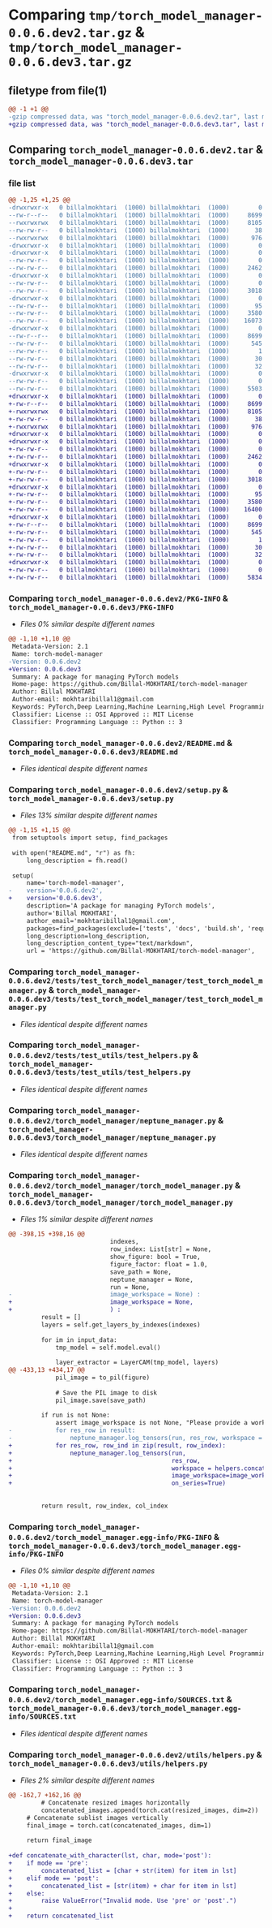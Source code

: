 # Comparing `tmp/torch_model_manager-0.0.6.dev2.tar.gz` & `tmp/torch_model_manager-0.0.6.dev3.tar.gz`

## filetype from file(1)

```diff
@@ -1 +1 @@
-gzip compressed data, was "torch_model_manager-0.0.6.dev2.tar", last modified: Wed Apr 24 09:11:04 2024, max compression
+gzip compressed data, was "torch_model_manager-0.0.6.dev3.tar", last modified: Wed Apr 24 10:57:22 2024, max compression
```

## Comparing `torch_model_manager-0.0.6.dev2.tar` & `torch_model_manager-0.0.6.dev3.tar`

### file list

```diff
@@ -1,25 +1,25 @@
-drwxrwxr-x   0 billalmokhtari  (1000) billalmokhtari  (1000)        0 2024-04-24 09:11:04.691149 torch_model_manager-0.0.6.dev2/
--rw-r--r--   0 billalmokhtari  (1000) billalmokhtari  (1000)     8699 2024-04-24 09:11:04.691149 torch_model_manager-0.0.6.dev2/PKG-INFO
--rwxrwxrwx   0 billalmokhtari  (1000) billalmokhtari  (1000)     8105 2024-04-24 08:45:48.000000 torch_model_manager-0.0.6.dev2/README.md
--rw-rw-r--   0 billalmokhtari  (1000) billalmokhtari  (1000)       38 2024-04-24 09:11:04.691149 torch_model_manager-0.0.6.dev2/setup.cfg
--rwxrwxrwx   0 billalmokhtari  (1000) billalmokhtari  (1000)      976 2024-04-24 09:10:19.000000 torch_model_manager-0.0.6.dev2/setup.py
-drwxrwxr-x   0 billalmokhtari  (1000) billalmokhtari  (1000)        0 2024-04-24 09:11:04.683149 torch_model_manager-0.0.6.dev2/tests/
-drwxrwxr-x   0 billalmokhtari  (1000) billalmokhtari  (1000)        0 2024-04-24 09:11:04.683149 torch_model_manager-0.0.6.dev2/tests/test_torch_model_manager/
--rw-rw-r--   0 billalmokhtari  (1000) billalmokhtari  (1000)        0 2024-04-24 08:45:48.000000 torch_model_manager-0.0.6.dev2/tests/test_torch_model_manager/__init__.py
--rw-rw-r--   0 billalmokhtari  (1000) billalmokhtari  (1000)     2462 2024-04-24 08:45:48.000000 torch_model_manager-0.0.6.dev2/tests/test_torch_model_manager/test_torch_model_manager.py
-drwxrwxr-x   0 billalmokhtari  (1000) billalmokhtari  (1000)        0 2024-04-24 09:11:04.683149 torch_model_manager-0.0.6.dev2/tests/test_utils/
--rw-rw-r--   0 billalmokhtari  (1000) billalmokhtari  (1000)        0 2024-04-24 08:45:48.000000 torch_model_manager-0.0.6.dev2/tests/test_utils/__init__.py
--rw-rw-r--   0 billalmokhtari  (1000) billalmokhtari  (1000)     3018 2024-04-24 08:45:48.000000 torch_model_manager-0.0.6.dev2/tests/test_utils/test_helpers.py
-drwxrwxr-x   0 billalmokhtari  (1000) billalmokhtari  (1000)        0 2024-04-24 09:11:04.687149 torch_model_manager-0.0.6.dev2/torch_model_manager/
--rw-rw-r--   0 billalmokhtari  (1000) billalmokhtari  (1000)       95 2024-04-24 08:45:48.000000 torch_model_manager-0.0.6.dev2/torch_model_manager/__init__.py
--rw-rw-r--   0 billalmokhtari  (1000) billalmokhtari  (1000)     3580 2024-04-24 08:45:48.000000 torch_model_manager-0.0.6.dev2/torch_model_manager/neptune_manager.py
--rw-rw-r--   0 billalmokhtari  (1000) billalmokhtari  (1000)    16073 2024-04-24 09:09:00.000000 torch_model_manager-0.0.6.dev2/torch_model_manager/torch_model_manager.py
-drwxrwxr-x   0 billalmokhtari  (1000) billalmokhtari  (1000)        0 2024-04-24 09:11:04.691149 torch_model_manager-0.0.6.dev2/torch_model_manager.egg-info/
--rw-r--r--   0 billalmokhtari  (1000) billalmokhtari  (1000)     8699 2024-04-24 09:11:04.000000 torch_model_manager-0.0.6.dev2/torch_model_manager.egg-info/PKG-INFO
--rw-rw-r--   0 billalmokhtari  (1000) billalmokhtari  (1000)      545 2024-04-24 09:11:04.000000 torch_model_manager-0.0.6.dev2/torch_model_manager.egg-info/SOURCES.txt
--rw-rw-r--   0 billalmokhtari  (1000) billalmokhtari  (1000)        1 2024-04-24 09:11:04.000000 torch_model_manager-0.0.6.dev2/torch_model_manager.egg-info/dependency_links.txt
--rw-rw-r--   0 billalmokhtari  (1000) billalmokhtari  (1000)       30 2024-04-24 09:11:04.000000 torch_model_manager-0.0.6.dev2/torch_model_manager.egg-info/requires.txt
--rw-rw-r--   0 billalmokhtari  (1000) billalmokhtari  (1000)       32 2024-04-24 09:11:04.000000 torch_model_manager-0.0.6.dev2/torch_model_manager.egg-info/top_level.txt
-drwxrwxr-x   0 billalmokhtari  (1000) billalmokhtari  (1000)        0 2024-04-24 09:11:04.687149 torch_model_manager-0.0.6.dev2/utils/
--rw-rw-r--   0 billalmokhtari  (1000) billalmokhtari  (1000)        0 2024-04-24 08:45:48.000000 torch_model_manager-0.0.6.dev2/utils/__init__.py
--rw-rw-r--   0 billalmokhtari  (1000) billalmokhtari  (1000)     5503 2024-04-24 08:45:48.000000 torch_model_manager-0.0.6.dev2/utils/helpers.py
+drwxrwxr-x   0 billalmokhtari  (1000) billalmokhtari  (1000)        0 2024-04-24 10:57:22.230338 torch_model_manager-0.0.6.dev3/
+-rw-r--r--   0 billalmokhtari  (1000) billalmokhtari  (1000)     8699 2024-04-24 10:57:22.226338 torch_model_manager-0.0.6.dev3/PKG-INFO
+-rwxrwxrwx   0 billalmokhtari  (1000) billalmokhtari  (1000)     8105 2024-04-24 08:45:48.000000 torch_model_manager-0.0.6.dev3/README.md
+-rw-rw-r--   0 billalmokhtari  (1000) billalmokhtari  (1000)       38 2024-04-24 10:57:22.230338 torch_model_manager-0.0.6.dev3/setup.cfg
+-rwxrwxrwx   0 billalmokhtari  (1000) billalmokhtari  (1000)      976 2024-04-24 10:57:15.000000 torch_model_manager-0.0.6.dev3/setup.py
+drwxrwxr-x   0 billalmokhtari  (1000) billalmokhtari  (1000)        0 2024-04-24 10:57:22.218337 torch_model_manager-0.0.6.dev3/tests/
+drwxrwxr-x   0 billalmokhtari  (1000) billalmokhtari  (1000)        0 2024-04-24 10:57:22.222338 torch_model_manager-0.0.6.dev3/tests/test_torch_model_manager/
+-rw-rw-r--   0 billalmokhtari  (1000) billalmokhtari  (1000)        0 2024-04-24 08:45:48.000000 torch_model_manager-0.0.6.dev3/tests/test_torch_model_manager/__init__.py
+-rw-rw-r--   0 billalmokhtari  (1000) billalmokhtari  (1000)     2462 2024-04-24 08:45:48.000000 torch_model_manager-0.0.6.dev3/tests/test_torch_model_manager/test_torch_model_manager.py
+drwxrwxr-x   0 billalmokhtari  (1000) billalmokhtari  (1000)        0 2024-04-24 10:57:22.222338 torch_model_manager-0.0.6.dev3/tests/test_utils/
+-rw-rw-r--   0 billalmokhtari  (1000) billalmokhtari  (1000)        0 2024-04-24 08:45:48.000000 torch_model_manager-0.0.6.dev3/tests/test_utils/__init__.py
+-rw-rw-r--   0 billalmokhtari  (1000) billalmokhtari  (1000)     3018 2024-04-24 08:45:48.000000 torch_model_manager-0.0.6.dev3/tests/test_utils/test_helpers.py
+drwxrwxr-x   0 billalmokhtari  (1000) billalmokhtari  (1000)        0 2024-04-24 10:57:22.226338 torch_model_manager-0.0.6.dev3/torch_model_manager/
+-rw-rw-r--   0 billalmokhtari  (1000) billalmokhtari  (1000)       95 2024-04-24 08:45:48.000000 torch_model_manager-0.0.6.dev3/torch_model_manager/__init__.py
+-rw-rw-r--   0 billalmokhtari  (1000) billalmokhtari  (1000)     3580 2024-04-24 08:45:48.000000 torch_model_manager-0.0.6.dev3/torch_model_manager/neptune_manager.py
+-rw-rw-r--   0 billalmokhtari  (1000) billalmokhtari  (1000)    16400 2024-04-24 10:52:24.000000 torch_model_manager-0.0.6.dev3/torch_model_manager/torch_model_manager.py
+drwxrwxr-x   0 billalmokhtari  (1000) billalmokhtari  (1000)        0 2024-04-24 10:57:22.226338 torch_model_manager-0.0.6.dev3/torch_model_manager.egg-info/
+-rw-r--r--   0 billalmokhtari  (1000) billalmokhtari  (1000)     8699 2024-04-24 10:57:22.000000 torch_model_manager-0.0.6.dev3/torch_model_manager.egg-info/PKG-INFO
+-rw-rw-r--   0 billalmokhtari  (1000) billalmokhtari  (1000)      545 2024-04-24 10:57:22.000000 torch_model_manager-0.0.6.dev3/torch_model_manager.egg-info/SOURCES.txt
+-rw-rw-r--   0 billalmokhtari  (1000) billalmokhtari  (1000)        1 2024-04-24 10:57:22.000000 torch_model_manager-0.0.6.dev3/torch_model_manager.egg-info/dependency_links.txt
+-rw-rw-r--   0 billalmokhtari  (1000) billalmokhtari  (1000)       30 2024-04-24 10:57:22.000000 torch_model_manager-0.0.6.dev3/torch_model_manager.egg-info/requires.txt
+-rw-rw-r--   0 billalmokhtari  (1000) billalmokhtari  (1000)       32 2024-04-24 10:57:22.000000 torch_model_manager-0.0.6.dev3/torch_model_manager.egg-info/top_level.txt
+drwxrwxr-x   0 billalmokhtari  (1000) billalmokhtari  (1000)        0 2024-04-24 10:57:22.226338 torch_model_manager-0.0.6.dev3/utils/
+-rw-rw-r--   0 billalmokhtari  (1000) billalmokhtari  (1000)        0 2024-04-24 08:45:48.000000 torch_model_manager-0.0.6.dev3/utils/__init__.py
+-rw-rw-r--   0 billalmokhtari  (1000) billalmokhtari  (1000)     5834 2024-04-24 10:50:30.000000 torch_model_manager-0.0.6.dev3/utils/helpers.py
```

### Comparing `torch_model_manager-0.0.6.dev2/PKG-INFO` & `torch_model_manager-0.0.6.dev3/PKG-INFO`

 * *Files 0% similar despite different names*

```diff
@@ -1,10 +1,10 @@
 Metadata-Version: 2.1
 Name: torch-model-manager
-Version: 0.0.6.dev2
+Version: 0.0.6.dev3
 Summary: A package for managing PyTorch models
 Home-page: https://github.com/Billal-MOKHTARI/torch-model-manager
 Author: Billal MOKHTARI
 Author-email: mokhtaribillal1@gmail.com
 Keywords: PyTorch,Deep Learning,Machine Learning,High Level Programming
 Classifier: License :: OSI Approved :: MIT License
 Classifier: Programming Language :: Python :: 3
```

### Comparing `torch_model_manager-0.0.6.dev2/README.md` & `torch_model_manager-0.0.6.dev3/README.md`

 * *Files identical despite different names*

### Comparing `torch_model_manager-0.0.6.dev2/setup.py` & `torch_model_manager-0.0.6.dev3/setup.py`

 * *Files 13% similar despite different names*

```diff
@@ -1,15 +1,15 @@
 from setuptools import setup, find_packages
 
 with open("README.md", "r") as fh:
     long_description = fh.read()
 
 setup(
     name='torch-model-manager',
-    version='0.0.6.dev2',
+    version='0.0.6.dev3',
     description='A package for managing PyTorch models',
     author='Billal MOKHTARI',
     author_email='mokhtaribillal1@gmail.com',
     packages=find_packages(exclude=['tests', 'docs', 'build.sh', 'requirements.sh', 'resources.md']),
     long_description=long_description,
     long_description_content_type="text/markdown",
     url = 'https://github.com/Billal-MOKHTARI/torch-model-manager',
```

### Comparing `torch_model_manager-0.0.6.dev2/tests/test_torch_model_manager/test_torch_model_manager.py` & `torch_model_manager-0.0.6.dev3/tests/test_torch_model_manager/test_torch_model_manager.py`

 * *Files identical despite different names*

### Comparing `torch_model_manager-0.0.6.dev2/tests/test_utils/test_helpers.py` & `torch_model_manager-0.0.6.dev3/tests/test_utils/test_helpers.py`

 * *Files identical despite different names*

### Comparing `torch_model_manager-0.0.6.dev2/torch_model_manager/neptune_manager.py` & `torch_model_manager-0.0.6.dev3/torch_model_manager/neptune_manager.py`

 * *Files identical despite different names*

### Comparing `torch_model_manager-0.0.6.dev2/torch_model_manager/torch_model_manager.py` & `torch_model_manager-0.0.6.dev3/torch_model_manager/torch_model_manager.py`

 * *Files 1% similar despite different names*

```diff
@@ -398,15 +398,16 @@
                            indexes, 
                            row_index: List[str] = None, 
                            show_figure: bool = True, 
                            figure_factor: float = 1.0,
                            save_path = None,
                            neptune_manager = None,
                            run = None,
-                           image_workspace = None) :
+                           image_workspace = None,
+                           ) :
         result = []
         layers = self.get_layers_by_indexes(indexes)
 
         for im in input_data:
             tmp_model = self.model.eval()
 
             layer_extractor = LayerCAM(tmp_model, layers)
@@ -433,13 +434,17 @@
             pil_image = to_pil(figure)
 
             # Save the PIL image to disk
             pil_image.save(save_path)
 
         if run is not None:
             assert image_workspace is not None, "Please provide a workspace name for the images"
-            for res_row in result:
-                neptune_manager.log_tensors(run, res_row, workspace = image_workspace, on_series=True)
+            for res_row, row_ind in zip(result, row_index):
+                neptune_manager.log_tensors(run, 
+                                            res_row, 
+                                            workspace = helpers.concatenate_with_character(col_index, f"{row_ind} -> ", mode='pre'), 
+                                            image_workspace=image_workspace, 
+                                            on_series=True)
                 
 
         return result, row_index, col_index
```

### Comparing `torch_model_manager-0.0.6.dev2/torch_model_manager.egg-info/PKG-INFO` & `torch_model_manager-0.0.6.dev3/torch_model_manager.egg-info/PKG-INFO`

 * *Files 0% similar despite different names*

```diff
@@ -1,10 +1,10 @@
 Metadata-Version: 2.1
 Name: torch-model-manager
-Version: 0.0.6.dev2
+Version: 0.0.6.dev3
 Summary: A package for managing PyTorch models
 Home-page: https://github.com/Billal-MOKHTARI/torch-model-manager
 Author: Billal MOKHTARI
 Author-email: mokhtaribillal1@gmail.com
 Keywords: PyTorch,Deep Learning,Machine Learning,High Level Programming
 Classifier: License :: OSI Approved :: MIT License
 Classifier: Programming Language :: Python :: 3
```

### Comparing `torch_model_manager-0.0.6.dev2/torch_model_manager.egg-info/SOURCES.txt` & `torch_model_manager-0.0.6.dev3/torch_model_manager.egg-info/SOURCES.txt`

 * *Files identical despite different names*

### Comparing `torch_model_manager-0.0.6.dev2/utils/helpers.py` & `torch_model_manager-0.0.6.dev3/utils/helpers.py`

 * *Files 2% similar despite different names*

```diff
@@ -162,7 +162,16 @@
         # Concatenate resized images horizontally
         concatenated_images.append(torch.cat(resized_images, dim=2))
     # Concatenate sublist images vertically
     final_image = torch.cat(concatenated_images, dim=1)
     
     return final_image
 
+def concatenate_with_character(lst, char, mode='post'):
+    if mode == 'pre':
+        concatenated_list = [char + str(item) for item in lst]
+    elif mode == 'post':
+        concatenated_list = [str(item) + char for item in lst]
+    else:
+        raise ValueError("Invalid mode. Use 'pre' or 'post'.")
+
+    return concatenated_list
```

